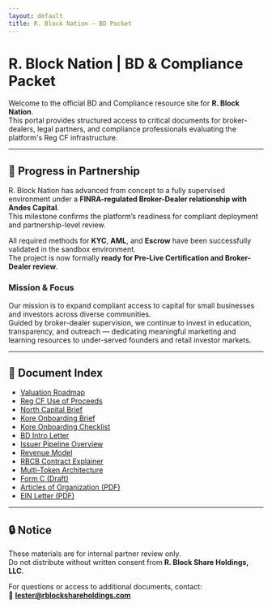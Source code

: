 ```yaml
---
layout: default
title: R. Block Nation – BD Packet
---
```


# R. Block Nation | BD & Compliance Packet

Welcome to the official BD and Compliance resource site for **R. Block Nation**.  
This portal provides structured access to critical documents for broker-dealers, legal partners, and compliance professionals evaluating the platform's Reg CF infrastructure.

---

## 🤝 Progress in Partnership

R. Block Nation has advanced from concept to a fully supervised environment under a **FINRA-regulated Broker-Dealer relationship with Andes Capital**.  
This milestone confirms the platform’s readiness for compliant deployment and partnership-level review.

All required methods for **KYC**, **AML**, and **Escrow** have been successfully validated in the sandbox environment.  
The project is now formally **ready for Pre-Live Certification and Broker-Dealer review**.

### Mission & Focus
Our mission is to expand compliant access to capital for small businesses and investors across diverse communities.  
Guided by broker-dealer supervision, we continue to invest in education, transparency, and outreach — dedicating meaningful marketing and learning resources to under-served founders and retail investor markets.

---

## 📄 Document Index

- [Valuation Roadmap](./valuation-roadmap.md)
- [Reg CF Use of Proceeds](./cf-use-of-proceeds.md)
- [North Capital Brief](./bd-north-capital-brief.md)
- [Kore Onboarding Brief](./kore-brief.md)
- [Kore Onboarding Checklist](./KoreOnboardingChecklist.md)
- [BD Intro Letter](./BDIntroLetter.md)
- [Issuer Pipeline Overview](./IssuerPipeline.md)
- [Revenue Model](./RevenueModel.md)
- [RBCB Contract Explainer](./contracts/RBCB-Contract-Explainer.md)
- [Multi-Token Architecture](./contracts/MultiToken-Architecture.md)
- [Form C (Draft)](./FormC-Draft.md)
- [Articles of Organization (PDF)](./ArticlesOfOrg.pdf)
- [EIN Letter (PDF)](./EINLetter.pdf)

---

## 🔒 Notice

These materials are for internal partner review only.  
Do not distribute without written consent from **R. Block Share Holdings, LLC**.

For questions or access to additional documents, contact:  
📧 **lester@rblockshareholdings.com**

